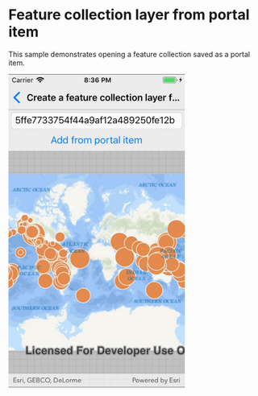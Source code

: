 # Feature collection layer from portal item

This sample demonstrates opening a feature collection saved as a portal item.

<img src="FeatureCollectionLayerFromPortal.jpg" width="350"/>

